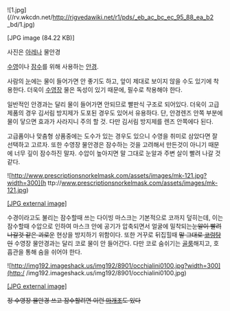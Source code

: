 ![1.jpg](//rv.wkcdn.net/http://rigvedawiki.net/r1/pds/_eb_ac_bc_ec_95_88_ea_b2
_bd/1.jpg)

[JPG image (84.22 KB)]

  
사진은 [아레나](%EC%95%84%EB%A0%88%EB%82%98.md) 물안경

[수영](%EC%88%98%EC%98%81.md)이나 [잠수](%EC%9E%A0%EC%88%98.md)를 위해 사용하는
[안경](%EC%95%88%EA%B2%BD.md).

사람의 [눈](%EB%88%88.md)에는 물이 들어가면 안 좋기도 하고, 앞이 제대로 보이지 않을 수도 있기에 착용한다. 더욱이
[수영장](%EC%88%98%EC%98%81%EC%9E%A5.md) 물은 독성이 있기 때문에, 필수로 착용해야 한다.

일반적인 안경과는 달리 물이 들어가면 안되므로 빨판식 구조로 되어있다. 더욱이 고급제품의 경우 김서림 방지제가 도포된 경우도 있어서
유용하다. 단, 안경렌즈 안쪽 부분에 물이 닿으면 효과가 사라지니 주의 할 것. 다만 김서림 방지제를 렌즈 안쪽에다 된다.

고급품이나 맞춤형 상품중에는 도수가 있는 경우도 있으니 수영을 취미로 삼았다면 잘 선택하고 고르자. 또한 수영장 물안경은 잠수하는 것을
고려해서 만든것이 아니기 때문에 너무 깊이 잠수하진 말자. 수압이 높아지면 말 그대로 눈알과 주변 살이 빨려 나갈 것 같다.

![http://www.prescriptionsnorkelmask.com/assets/images/mk-121.jpg?width=300](h
ttp://www.prescriptionsnorkelmask.com/assets/images/mk-121.jpg)

[[JPG external
image]](http://www.prescriptionsnorkelmask.com/assets/images/mk-121.jpg)

  
수경이라고도 불리는 잠수할때 쓰는 다이빙 마스크는 기본적으로 코까지 덮히는데, 이는 잠수할때 수압으로 인하여 마스크 안에 공기가 압축되면서
얼굴에 밀착되는<del>눈알이 빨려 나갈것 같은 괴로운</del> 현상을 방지하기 위함이다. 또한 거꾸로 뒤집힐때 <del>말 그대로
[코렁탕](%EC%BD%94%EB%A0%81%ED%83%95.md)인</del> 수영장 물안경과는 달리 코로 물이 안 들어간다. 다만
코로 숨쉬기는 [골룸](%EA%B3%A8%EB%A3%B8.md)해지고, 호흡관을 통해 숨을 쉬어야 한다.

![http://img192.imageshack.us/img192/8901/occhialini0100.jpg?width=300](http:/
/img192.imageshack.us/img192/8901/occhialini0100.jpg)

[[JPG external
image]](http://img192.imageshack.us/img192/8901/occhialini0100.jpg)

  
<del>정 수영장 물안경 쓰고 잠수할려면 이런 [마개조](%EB%A7%88%EA%B0%9C%EC%A1%B0.md)도 있다</del>


